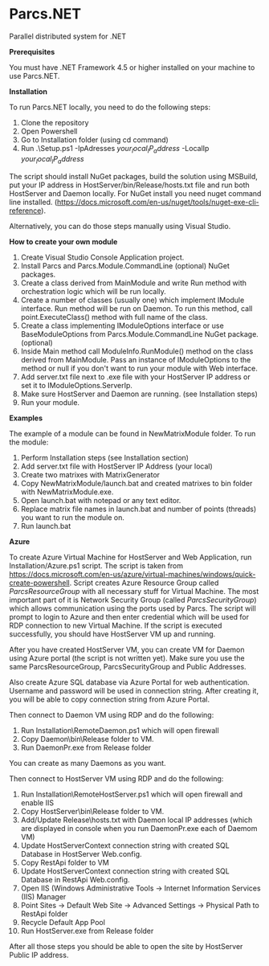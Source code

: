 # Parcs.NET
Parallel distributed system for .NET

<b>Prerequisites</b>

You must have .NET Framework 4.5 or higher installed on your machine to use Parcs.NET. 


<b>Installation</b>

To run Parcs.NET locally, you need to do the following steps:

1. Clone the repository 
2. Open Powershell
3. Go to Installation folder (using cd command)
4. Run .\Setup.ps1 -IpAdresses $your_local_IP_address$ -LocalIp $your_local_IP_address$

The script should install NuGet packages, build the solution using MSBuild, put your IP address in HostServer/bin/Release/hosts.txt file and run both HostServer and Daemon locally. For NuGet install you need nuget command line installed. (https://docs.microsoft.com/en-us/nuget/tools/nuget-exe-cli-reference).

Alternatively, you can do those steps manually using Visual Studio.

<b>How to create your own module</b>
1. Create Visual Studio Console Application project.
2. Install Parcs and Parcs.Module.CommandLine (optional) NuGet packages.
3. Create a class derived from MainModule and write Run method with orchestration logic which will be run locally.
4. Create a number of classes (usually one) which implement IModule interface. Run method will be run on Daemon. To run this method, call point.ExecuteClass() method with full name of the class.
5. Create a class implementing IModuleOptions interface or use BaseModuleOptions from Parcs.Module.CommandLine NuGet package. (optional)
6. Inside Main method call ModuleInfo.RunModule() method on the class derived from MainModule. Pass an instance of IModuleOptions to the method or null if you don't want to run your module with Web interface.
7. Add server.txt file next to .exe file with your HostServer IP address or set it to IModuleOptions.ServerIp.
8. Make sure HostServer and Daemon are running. (see Installation steps)
9. Run your module.

<b>Examples</b>

The example of a module can be found in NewMatrixModule folder.
To run the module:
1. Perform Installation steps (see Installation section)
2. Add server.txt file with HostServer IP Address (your local) 
3. Create two matrixes with MatrixGenerator
4. Copy NewMatrixModule/launch.bat and created matrixes to bin folder with NewMatrixModule.exe.
5. Open launch.bat with notepad or any text editor.
6. Replace matrix file names in launch.bat and number of points (threads) you want to run the module on.
7. Run launch.bat

<b>Azure</b>

To create Azure Virtual Machine for HostServer and Web Application, run Installation/Azure.ps1 script. The script is taken from https://docs.microsoft.com/en-us/azure/virtual-machines/windows/quick-create-powershell.
Script creates Azure Resource Group called <i>ParcsResourceGroup</i> with all necessary stuff for Virtual Machine. The most important part of it is Network Security Group (called <i>ParcsSecurityGroup</i>) which allows communication using the ports used by Parcs. The script will prompt to login to Azure and then enter credential which will be used for RDP connection to new Virtual Machine. If the script is executed successfully, you should have HostServer VM up and running.

After you have created HostServer VM, you can create VM for Daemon using Azure portal (the script is not written yet). Make sure you use the same ParcsResourceGroup, ParcsSecurityGroup and Public Addresses.

Also create Azure SQL database via Azure Portal for web authentication. Username and password will be used in connection string. After creating it, you will be able to copy connection string from Azure Portal.

Then connect to Daemon VM using RDP and do the following:
1. Run Installation\RemoteDaemon.ps1 which will open firewall
2. Copy Daemon\bin\Release folder to VM. 
3. Run DaemonPr.exe from Release folder

You can create as many Daemons as you want.

Then connect to HostServer VM using RDP and do the following:
1. Run Installation\RemoteHostServer.ps1 which will open firewall and enable IIS
2. Copy HostServer\bin\Release folder to VM.
3. Add/Update Release\hosts.txt with Daemon local IP addresses (which are displayed in console when you run DaemonPr.exe each of Daemom VM)
4. Update HostServerContext connection string with created SQL Database in HostServer Web.config.
5. Copy RestApi folder to VM
6. Update HostServerContext connection string with created SQL Database in RestApi Web.config.
7. Open IIS (Windows Administrative Tools -> Internet Information Services (IIS) Manager
8. Point Sites -> Default Web Site -> Advanced Settings -> Physical Path to RestApi folder
9. Recycle Default App Pool
10. Run HostServer.exe from Release folder

After all those steps you should be able to open the site by HostServer Public IP address.
